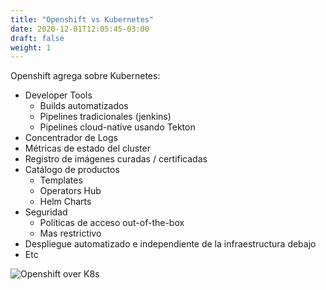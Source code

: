 ```yaml
---
title: "Openshift vs Kubernetes"
date: 2020-12-01T12:05:45-03:00
draft: false
weight: 1
---
```


Openshift agrega sobre Kubernetes:  

* Developer Tools
    * Builds automatizados
    * Pipelines tradicionales (jenkins)
    * Pipelines cloud-native usando Tekton
* Concentrador de Logs
* Métricas de estado del cluster
* Registro de imágenes curadas / certificadas
* Catálogo de productos
    * Templates
    * Operators Hub
    * Helm Charts
* Seguridad
    * Políticas de acceso out-of-the-box
    * Mas restrictivo
* Despliegue automatizado e independiente de la infraestructura debajo
* Etc

![Openshift over K8s](/images/openshift-portfolio.png)